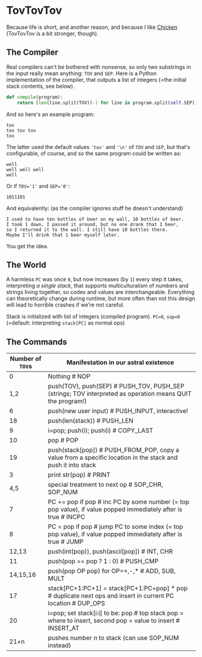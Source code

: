 # TovTovTov
Because life is short, and another reason, and because I like [Chicken](http://torso.me/chicken) (TovTovTov is a bit stronger, though).

## The Compiler
Real compilers can't be bothered with nonsense, so only two substrings in the input really mean anything: `TOV` and `SEP`.
Here is a Python implementation of the compiler, that outputs a list of integers (=the initial stack contents, see below).
```python
def compile(program):
    return [len(line.split(TOV))-1 for line in program.split(self.SEP)]
```
And so here's an example program:
```
tov
tov tov tov
tov
```
The latter used the default values `'tov'` and `'\n'` of `TOV` and `SEP`, but that's configurable, of course,
and so the same program could be written as:
```
well
well well well
well
```
Or if `TOV='1'` and `SEP='0'`:
```
1011101
```
And equivalently: (as the compiler ignores stuff he doesn't understand)
```
I used to have ten bottles of beer on my wall, 10 bottles of beer.
I took 1 down, I passed it around, but no one drank that 1 beer,
so I returned it to the wall. I still have 10 bottles there.
Maybe I'll drink that 1 beer myself later.
```
You get the idea.

## The World
A harmless `PC` was once `0`, but now increases (by `1`) every step it takes,
interpreting *a single stack*, that supports multiculturalism of numbers and strings living together,
so codes and values are interchangeable. Everything can theoretically change during runtime, but more often
than not this design will lead to horrible crashes if we're not careful.

Stack is initialized with list of integers (compiled program). `PC=0`, `sop=0` (=default: interpreting `stack[PC]` as normal ops)

## The Commands
Number of `TOV`s | Manifestation in our astral existence
--- | ---
0 | Nothing # NOP
1,2 | push(TOV), push(SEP) # PUSH_TOV, PUSH_SEP (strings; TOV interpreted as operation means QUIT the program!)
6 | push(new user input) # PUSH_INPUT, interactive!
18 | push(len(stack)) # PUSH_LEN
9 | i=pop; push(i); push(i) # COPY_LAST
10 | pop # POP
19 | push(stack[pop]) # PUSH_FROM_POP, copy a value from a specific location in the stack and push it into stack
3 | print str(pop) # PRINT
4,5 | special treatment to next op # SOP_CHR, SOP_NUM
7 | PC += pop if pop # inc PC by some number (= top pop value), if value popped immediately after is true # INCPC
8 | PC = pop if pop # jump PC to some index (= top pop value), if value popped immediately after is true # JUMP
12,13 | push(int(pop)), push(ascii[pop]) # INT, CHR
11 | push(pop == pop ? 1 : 0) # PUSH_CMP
14,15,16 | push(pop OP pop) for OP=+,-,* # ADD, SUB, MULT
17 | stack[PC+1:PC+1] = stack[PC+1:PC+pop] * pop # duplicate next ops and insert in current PC location # DUP_OPS
20 | i=pop; set stack[i:i] to be: pop # top stack pop = where to insert, second pop = value to insert # INSERT_AT
21+n | pushes number *n* to stack (can use SOP_NUM instead)
